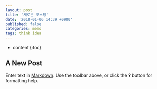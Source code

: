 ```yaml
---
layout: post
title: '새로운 포스팅'
date: '2018-01-06 14:39 +0900'
published: false
categories: memo
tags: think idea
---
```

* content
{:toc}
## A New Post

Enter text in [Markdown](http://daringfireball.net/projects/markdown/). Use the toolbar above, or click the **?** button for formatting help.
